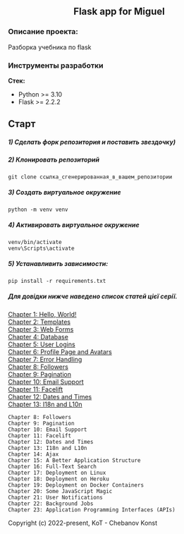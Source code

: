 <h2 align="center">Flask app for Miguel</h2>


### Описание проекта:
Разборка учебника по flask


### Инструменты разработки

**Стек:**
- Python >= 3.10
- Flask >=  2.2.2

## Старт

##### 1) Сделать форк репозитория и поставить звездочку)

##### 2) Клонировать репозиторий

    git clone ссылка_сгенерированная_в_вашем_репозитории

##### 3) Создать виртуальное окружение

    python -m venv venv
    
##### 4) Активировать виртуальное окружение
    venv/bin/activate
    venv\Scripts\activate

##### 5) Устанавливить зависимости:

    pip install -r requirements.txt


##### Для довідки нижче наведено список статей цієї серії.

<a href="https://blog.miguelgrinberg.com/post/the-flask-mega-tutorial-part-i-hello-world/">Chapter 1: Hello, World!</a>     
<a href="https://blog.miguelgrinberg.com/post/the-flask-mega-tutorial-part-ii-templates">Chapter 2: Templates</a>       
<a href="https://blog.miguelgrinberg.com/post/the-flask-mega-tutorial-part-iii-web-forms">Chapter 3: Web Forms</a>       
<a href="https://blog.miguelgrinberg.com/post/the-flask-mega-tutorial-part-iv-database">Chapter 4: Database</a>       
<a href="https://blog.miguelgrinberg.com/post/the-flask-mega-tutorial-part-v-user-logins">Chapter 5: User Logins</a>        
<a href="https://blog.miguelgrinberg.com/post/the-flask-mega-tutorial-part-vi-profile-page-and-avatars">Chapter 6: Profile Page and Avatars</a>     
<a href="https://blog.miguelgrinberg.com/post/the-flask-mega-tutorial-part-vii-error-handling">Chapter 7: Error Handling</a>    
<a href="https://blog.miguelgrinberg.com/post/the-flask-mega-tutorial-part-viii-followers">Chapter 8: Followers</a>    
<a href="https://blog.miguelgrinberg.com/post/the-flask-mega-tutorial-part-ix-pagination">Chapter 9: Pagination</a>    
<a href="https://blog.miguelgrinberg.com/post/the-flask-mega-tutorial-part-x-email-support">Chapter 10: Email Support</a>    
<a href="https://blog.miguelgrinberg.com/post/the-flask-mega-tutorial-part-xi-facelift">Chapter 11: Facelift</a>    
<a href="https://blog.miguelgrinberg.com/post/the-flask-mega-tutorial-part-xii-dates-and-times">Chapter 12: Dates and Times</a>    
<a href="https://blog.miguelgrinberg.com/post/the-flask-mega-tutorial-part-xiii-i18n-and-l10n">Chapter 13: I18n and L10n</a>
 
        
   
    Chapter 8: Followers
    Chapter 9: Pagination
    Chapter 10: Email Support
    Chapter 11: Facelift
    Chapter 12: Dates and Times
    Chapter 13: I18n and L10n
    Chapter 14: Ajax
    Chapter 15: A Better Application Structure
    Chapter 16: Full-Text Search
    Chapter 17: Deployment on Linux
    Chapter 18: Deployment on Heroku
    Chapter 19: Deployment on Docker Containers
    Chapter 20: Some JavaScript Magic
    Chapter 21: User Notifications
    Chapter 22: Background Jobs
    Chapter 23: Application Programming Interfaces (APIs)

Copyright (c) 2022-present, KoT - Chebanov Konst

